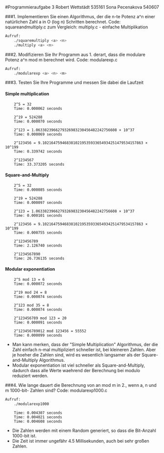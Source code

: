#Programmieraufgabe 3
	Robert Wettstädt 535161
	Sona Pecenakova 540607



###1. Implementieren Sie einen Algorithmus, der die n-te Potenz a^n einer natürlichen Zahl a in O (log n) Schritten berechnet.
		Code: squareandmultiply.c
		zum Vergleich: multiply.c - einfache Multiplikation
```bash
Aufruf:
    ./squaremultiply <a> <n>
    ./multiply <a> <n>
```


###2. Modifizieren Sie Ihr Programm aus 1. derart, dass die modulare Potenz a^n mod m berechnet wird.
		Code: modularexp.c
```bash
Aufruf:
    ./modularexp <a> <n> <m>
```

###3. Testen Sie Ihre Programme und messen Sie dabei die Laufzeit
#### Simple multiplication
		2^5 = 32
		Time: 0.000062 seconds
			
		2^19 = 524288
		Time: 0.000070 seconds
					
		2^123 = 1.0633823966279326983230456482242756608 × 10^37
		Time: 0.000069 seconds
			
		2^123456 = 9.1021647594683810219535933654934251479534157863 × 10^199
		Time: 0.339742 seconds
			
		2^1234567
		Time: 33.373205 seconds

#### Square-and-Multiply
		2^5 = 32
		Time: 0.000085 seconds
			
		2^19 = 524288
		Time: 0.000097 seconds
					
		2^123 = 1.0633823966279326983230456482242756608 × 10^37
		Time: 0.000101 seconds
			
		2^123456 = 9.1021647594683810219535933654934251479534157863 × 10^199
		Time: 0.000755 seconds
			
		2^123456789
		Time: 2.126740 seconds
			
		2^1234567890
		Time: 26.736135 seconds
			
#### Modular exponentiation
		2^5 mod 13 = 6
		Time: 0.000072 seconds
			
		2^19 mod 24 = 8
		Time: 0.000074 seconds 
			
		2^123 mod 35 = 8
		Time: 0.000074 seconds
			
		2^123456789 mod 123 = 20
		Time: 0.000091 seconds 
			
		2^123456789012 mod 123456 = 55552
		Time: 0.000099 seconds
	
- Man kann merken, dass der "Simple Multiplication" Algorithmus, der die Zahl einfach n-mal multipliziert schneller ist, bei kleineren Zahlen. Aber je hoeher die Zahlen sind, wird es wesentlich langsamer als der Square-and-Multiply Algorithmus.
- Modular exponentiation ist viel schneller als Square-and-Multiply, dadurch dass alle Werte waehrend der Berechnung bei modulo reduziert werden.

###4. Wie lange dauert die Berechnung von an mod m in 2., wenn a, n und m 1000-bit- Zahlen sind?
		Code: modularexp1000.c
```bash
Aufruf:
    ./modularexp1000
```
		Time: 0.004307 seconds
		Time: 0.004021 seconds
		Time: 0.004608 seconds 

- Die Zahlen werden mit einem Random generiert, so dass die Bit-Anzahl 1000-bit ist.
- Die Zeit ist immer ungefähr 4.5 Millisekunden, auch bei sehr großen Zahlen.
